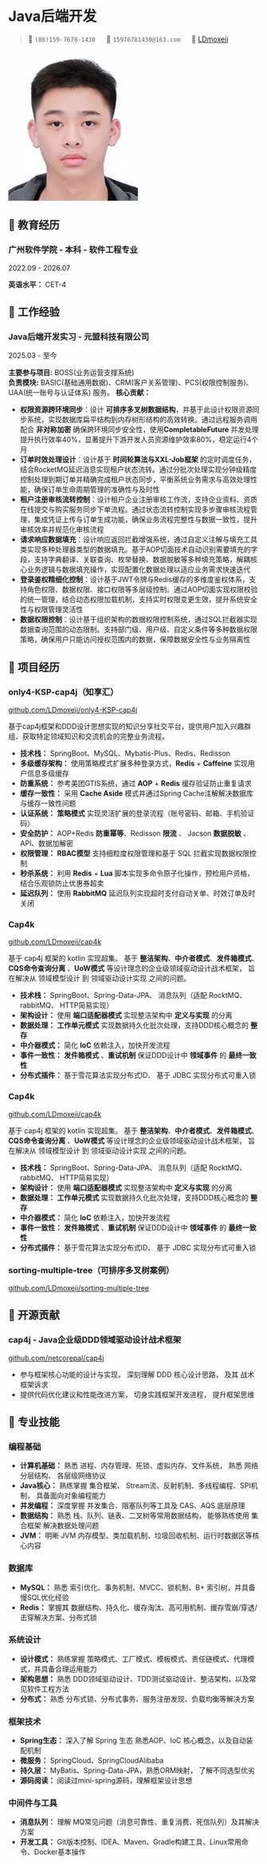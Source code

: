 # Java后端开发

> <span class="icon">&#xe60f;</span> `(86)159-7678-1430` <span>&emsp;</span> <span class="icon">&#xe7ca;</span> `15976781430@163.com` <span>&emsp;</span> <span class="icon">&#xe600;</span> [LDmoxeii](https://github.com/LDmoxeii)

<img class="avatar" src="avatar.jpg">

## <span>&#xe80c;</span> 教育经历

<div class="entry-title">
    <h3>广州软件学院 - 本科 - 软件工程专业</h3> 
    <p>2022.09 - 2026.07</p>
</div>

**英语水平：** CET-4

## <span>&#xe618;</span> 工作经验

<div alt="entry-title">
    <h3>Java后端开发实习 - 元盟科技有限公司</h3> 
    <p>2025.03 - 至今</p>
</div>

**主要参与项目:** BOSS(业务运营支撑系统)  
**负责模块:** BASIC(基础通用数据)、CRM(客户关系管理)、PCS(权限控制服务)、UAA(统一账号与认证体系) 服务。
**核心贡献：**
- **权限资源跨环境同步**：设计 **可排序多叉树数据结构**，并基于此设计权限资源同步系统，实现数据库扁平结构到内存树形结构的高效转换。通过远程服务调用配合 **非对称加密** 确保跨环境同步安全性，使用**CompletableFuture** 并发处理提升执行效率40%，显著提升下游开发人员资源维护效率80%，稳定运行4个月
- **订单时效处理设计**：设计基于 **时间轮算法与XXL-Job框架** 的定时调度任务，结合RocketMQ延迟消息实现租户状态流转。通过分批次处理实现分钟级精度控制处理到期订单并精确完成租户状态同步，平衡系统业务需求与高效处理性能，确保订单生命周期管理的准确性与及时性
- **租户注册审核流转控制**：设计租户企业注册审核工作流，支持企业资料、资质在线提交与购买服务同步下单流程。通过状态流转控制实现多步骤审核流程管理，集成凭证上传与订单生成功能，确保业务流程完整性与数据一致性，提升审核效率并规范化审核流程
- **请求响应数据填充**：设计响应返回拦截增强系统，通过自定义注解与填充工具类实现多种处理器类型的数据填充。基于AOP切面技术自动识别需要填充的字段，支持字典翻译、关联查询、枚举替换、数据脱敏等多种填充策略，解耦核心业务逻辑与数据填充操作，实现配置化数据处理以适应业务需求快速迭代
- **登录鉴权精细化控制**：设计基于JWT令牌与Redis缓存的多维度鉴权体系，支持角色权限、数据权限、接口权限等多层级控制。通过AOP切面实现权限校验的统一管理，结合动态权限加载机制，支持实时权限变更生效，提升系统安全性与权限管理灵活性
- **数据权限控制**：设计基于组织架构的数据权限控制系统，通过SQL拦截器实现数据查询范围的动态限制。支持部门级、用户级、自定义条件等多种数据权限策略，确保用户只能访问授权范围内的数据，保障数据安全性与业务隔离性

## <span>&#xe635;</span> 项目经历

<div class="entry-title">
    <h3>only4-KSP-cap4j（知享汇）</h3>
    <a href="https://github.com/LDmoxeii/only4-KSP-cap4j">github.com/LDmoxeii/only4-KSP-cap4j</a>
</div>

基于cap4j框架和DDD设计思想实现的知识分享社交平台，提供用户加入兴趣群组、获取特定领域知识和交流机会的完整业务流程。
- **技术栈：** SpringBoot、MySQL、Mybatis-Plus、Redis、Redisson
- **多级缓存架构：** 使用策略模式扩展多种登录方式，**Redis** + **Caffeine** 实现用户信息多级缓存
- **防重系统：** 参考美团GTIS系统，通过 **AOP** + **Redis** 缓存验证防止重复请求
- **缓存一致性：** 采用 **Cache Aside** 模式并通过Spring Cache注解解决数据库与缓存一致性问题
- **认证系统：** **策略模式** 实现灵活扩展的登录流程（账号密码、邮箱、手机验证码）
- **安全防护：** AOP+Redis **防重幂等**、Redisson **限流** 、 Jacson **数据脱敏** 、API、数据加解密
- **权限管理：** **RBAC模型** 支持细粒度权限管理和基于 SQL 拦截实现数据权限控制
- **秒杀系统：** 利用 **Redis** + **Lua** 脚本实现多命令原子化操作，预检用户资格，结合乐观锁防止优惠券超卖
- **延迟队列：** 使用 **RabbitMQ** 延迟队列实现超时支付自动关单、时效订单及时关闭

<div class="entry-title">
    <h3>Cap4k</h3>
    <a href="https://github.com/LDmoxeii/cap4k">github.com/LDmoxeii/cap4k</a>
</div>

基于 cap4j 框架的 kotlin 实现超集。 基于 **整洁架构**、**中介者模式**、**发件箱模式**、**CQS命令查询分离** 、**UoW模式** 等设计理念的企业级领域驱动设计战术框架， 旨在解决从 领域模型设计 到 领域驱动设计实现 之间的问题。
- **技术栈：** SpringBoot、Spring-Data-JPA、 消息队列（适配 RocktMQ、 rabbitMQ、 HTTP简易实现）
- **架构设计：** 使用 **端口适配器模式** 实现整洁架构中 **定义与实现** 的分离
- **数据处理：** **工作单元模式** 实现数据持久化批次处理，支持DDD核心概念的 **整存**
- **中介器模式：** 简化 **IoC** 依赖注入，加快开发流程
- **事件一致性：** **发件箱模式** 、**重试机制**  保证DDD设计中 **领域事件** 的 **最终一致性**
- **分布式插件：** 基于雪花算法实现分布式ID、 基于 JDBC 实现分布式可重入锁

<div class="entry-title">
    <h3>Cap4k</h3>
    <a href="https://github.com/LDmoxeii/cap4k">github.com/LDmoxeii/cap4k</a>
</div>

基于 cap4j 框架的 kotlin 实现超集。 基于 **整洁架构**、**中介者模式**、**发件箱模式**、**CQS命令查询分离** 、**UoW模式** 等设计理念的企业级领域驱动设计战术框架， 旨在解决从 领域模型设计 到 领域驱动设计实现 之间的问题。
- **技术栈：** SpringBoot、Spring-Data-JPA、 消息队列（适配 RocktMQ、 rabbitMQ、 HTTP简易实现）
- **架构设计：** 使用 **端口适配器模式** 实现整洁架构中 **定义与实现** 的分离
- **数据处理：** **工作单元模式** 实现数据持久化批次处理，支持DDD核心概念的 **整存**
- **中介器模式：** 简化 **IoC** 依赖注入，加快开发流程
- **事件一致性：** **发件箱模式** 、**重试机制**  保证DDD设计中 **领域事件** 的 **最终一致性**
- **分布式插件：** 基于雪花算法实现分布式ID、 基于 JDBC 实现分布式可重入锁

<div class="entry-title">
    <h3>sorting-multiple-tree（可排序多叉树案例）</h3>
    <a href="https://github.com/LDmoxeii/sorting-multiple-tree">github.com/LDmoxeii/sorting-multiple-tree</a>
</div>

## <span>&#xe635;</span> 开源贡献

<div class="entry-title">
    <h3>cap4j - Java企业级DDD领域驱动设计战术框架</h3> 
    <a href="https://github.com/netcorepal/cap4j">github.com/netcorepal/cap4j</a>
</div>

- 参与框架核心功能的设计与实现， 深刻理解 DDD 核心设计思路， 及其 战术框架诉求
- 提供代码优化建议和性能改进方案， 切身实践框架开发进程， 提升框架思维

## <span>&#xecfa;</span> 专业技能

### 编程基础
- **计算机基础：** 熟悉 进程、内存管理、死锁、虚拟内存、文件系统， 熟悉 网络分层结构、 各层级网络协议
- **Java核心：** 熟练掌握 集合框架、 Stream流、反射机制、多线程编程、SPI机制， 具备面向对象编程能力
- **并发编程：** 深度掌握 并发集合、阻塞队列等工具及 CAS、AQS 底层原理
- **数据结构：** 熟悉 栈、队列、链表、二叉树等常用数据结构， 能够熟练使用 集合框架 解决数据处理问题
- **JVM：** 明晰 JVM 内存模型、类加载机制、垃圾回收机制、运行时数据区等核心内容

### 数据库
- **MySQL：** 熟悉 索引优化、事务机制、MVCC、锁机制、B+ 索引树，并具备慢SQL优化经验
- **Redis：**  掌握其 数据结构、持久化、缓存淘汰、高可用机制、缓存雪崩/穿透/击穿解决方案、分布式锁

### 系统设计
- **设计模式：** 熟练掌握 策略模式、工厂模式、模板模式、责任链模式、代理模式，并具备合理运用能力
- **架构思想：** 熟悉 DDD领域驱动设计、TDD测试驱动设计、整洁架构，以及常见软件工程方法
- **分布式：**  熟悉 分布式锁、分布式事务、服务注册发现、负载均衡等解决方案

### 框架技术
- **Spring生态：** 深入了解 Spring 生态  熟悉AOP、IoC 核心概念，以及自动装配机制
- **微服务：** SpringCloud、SpringCloudAlibaba
- **持久层：** MyBatis、Spring-Data-JPA，熟悉ORM映射， 了解不同选型优劣
- **源码阅读：** 阅读过mini-spring源码，理解框架设计思想

### 中间件与工具
- **消息队列：** 理解 MQ常见问题（消息可靠性、重复消费、死信队列）及其解决方案
-  **开发工具：** Git版本控制、IDEA、Maven、Gradle构建工具、Linux常用命令、Docker基本操作